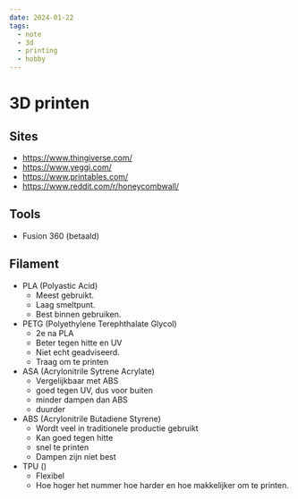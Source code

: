 ```yaml
---
date: 2024-01-22
tags:
  - note
  - 3d
  - printing
  - hobby
---
```

# 3D printen

## Sites
- https://www.thingiverse.com/
- https://www.yeggi.com/
- https://www.printables.com/
- https://www.reddit.com/r/honeycombwall/

## Tools
- Fusion 360 (betaald)

## Filament
- PLA (Polyastic Acid)
	- Meest gebruikt.
	- Laag smeltpunt.
	- Best binnen gebruiken.
- PETG (Polyethylene Terephthalate Glycol)
	- 2e na PLA
	- Beter tegen hitte en UV
	- Niet echt geadviseerd.
	- Traag om te printen
- ASA (Acrylonitrile Sytrene Acrylate)
	- Vergelijkbaar met ABS
	- goed tegen UV, dus voor buiten
	- minder dampen dan ABS
	- duurder
- ABS (Acrylonitrile Butadiene Styrene)
	- Wordt veel in traditionele productie gebruikt
	- Kan goed tegen hitte
	- snel te printen
	- Dampen zijn niet best
- TPU ()
	- Flexibel
	- Hoe hoger het nummer hoe harder en hoe makkelijker om te printen.